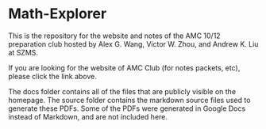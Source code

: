 # Math-Explorer

This is the repository for the website and notes of the AMC 10/12 preparation club hosted by Alex G. Wang, Victor W. Zhou, and Andrew K. Liu at SZMS.

If you are looking for the website of AMC Club (for notes packets, etc), please click the link above.

The docs folder contains all of the files that are publicly visible on the homepage. The source folder contains the markdown source files used to generate these PDFs. Some of the PDFs were generated in Google Docs instead of Markdown, and are not included here.
